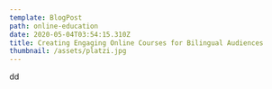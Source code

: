 ```yaml
---
template: BlogPost
path: online-education
date: 2020-05-04T03:54:15.310Z
title: Creating Engaging Online Courses for Bilingual Audiences
thumbnail: /assets/platzi.jpg
---
```

dd